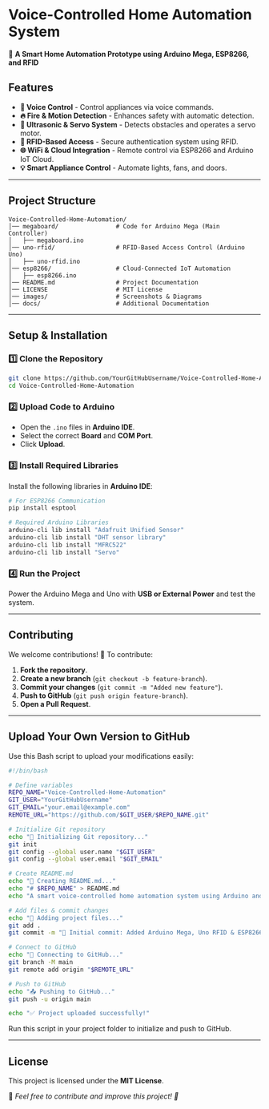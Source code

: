 # Voice-Controlled Home Automation System

🚀 **A Smart Home Automation Prototype using Arduino Mega, ESP8266, and RFID**

## **Features**
- **🎤 Voice Control** - Control appliances via voice commands.
- **🔥 Fire & Motion Detection** - Enhances safety with automatic detection.
- **🔧 Ultrasonic & Servo System** - Detects obstacles and operates a servo motor.
- **🔐 RFID-Based Access** - Secure authentication system using RFID.
- **🌐 WiFi & Cloud Integration** - Remote control via ESP8266 and Arduino IoT Cloud.
- **💡 Smart Appliance Control** - Automate lights, fans, and doors.

---

## **Project Structure**
```
Voice-Controlled-Home-Automation/
│── megaboard/                # Code for Arduino Mega (Main Controller)
│   ├── megaboard.ino
│── uno-rfid/                 # RFID-Based Access Control (Arduino Uno)
│   ├── uno-rfid.ino
│── esp8266/                  # Cloud-Connected IoT Automation
│   ├── esp8266.ino
│── README.md                 # Project Documentation
│── LICENSE                   # MIT License
│── images/                   # Screenshots & Diagrams
│── docs/                     # Additional Documentation
```

---

## **Setup & Installation**
### **1️⃣ Clone the Repository**
```bash
git clone https://github.com/YourGitHubUsername/Voice-Controlled-Home-Automation.git](https://github.com/Sl-master123/Voice-Controlled-Home-Automation.git
cd Voice-Controlled-Home-Automation
```

### **2️⃣ Upload Code to Arduino**
- Open the `.ino` files in **Arduino IDE**.
- Select the correct **Board** and **COM Port**.
- Click **Upload**.

### **3️⃣ Install Required Libraries**
Install the following libraries in **Arduino IDE**:
```bash
# For ESP8266 Communication
pip install esptool

# Required Arduino Libraries
arduino-cli lib install "Adafruit Unified Sensor"
arduino-cli lib install "DHT sensor library"
arduino-cli lib install "MFRC522"
arduino-cli lib install "Servo"
```

### **4️⃣ Run the Project**
Power the Arduino Mega and Uno with **USB or External Power** and test the system.

---

## **Contributing**
We welcome contributions! 🚀 To contribute:
1. **Fork the repository**.
2. **Create a new branch** (`git checkout -b feature-branch`).
3. **Commit your changes** (`git commit -m "Added new feature"`).
4. **Push to GitHub** (`git push origin feature-branch`).
5. **Open a Pull Request**.

---

## **Upload Your Own Version to GitHub**
Use this Bash script to upload your modifications easily:

```bash
#!/bin/bash

# Define variables
REPO_NAME="Voice-Controlled-Home-Automation"
GIT_USER="YourGitHubUsername"
GIT_EMAIL="your.email@example.com"
REMOTE_URL="https://github.com/$GIT_USER/$REPO_NAME.git"

# Initialize Git repository
echo "🚀 Initializing Git repository..."
git init
git config --global user.name "$GIT_USER"
git config --global user.email "$GIT_EMAIL"

# Create README.md
echo "📜 Creating README.md..."
echo "# $REPO_NAME" > README.md
echo "A smart voice-controlled home automation system using Arduino and IoT." >> README.md

# Add files & commit changes
echo "📂 Adding project files..."
git add .
git commit -m "🚀 Initial commit: Added Arduino Mega, Uno RFID & ESP8266 Code"

# Connect to GitHub
echo "🔗 Connecting to GitHub..."
git branch -M main
git remote add origin "$REMOTE_URL"

# Push to GitHub
echo "📤 Pushing to GitHub..."
git push -u origin main

echo "✅ Project uploaded successfully!"
```

Run this script in your project folder to initialize and push to GitHub.

---

## **License**
This project is licensed under the **MIT License**.

📢 *Feel free to contribute and improve this project! 🚀*

